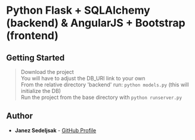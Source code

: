 # Python Flask + SQLAlchemy (backend) & AngularJS + Bootstrap (frontend)

## Getting Started

> Download the project<br/>
> You will have to adjust the DB_URI link to your own<br/>
> From the relative directory 'backend' run: ```python models.py``` (this will initialize the DB)<br/>
> Run the project from the base directory with ```python runserver.py```<br/>

## Author
* **Janez Sedeljsak** - [GitHub Profile](https://github.com/JanezSedeljsak)
